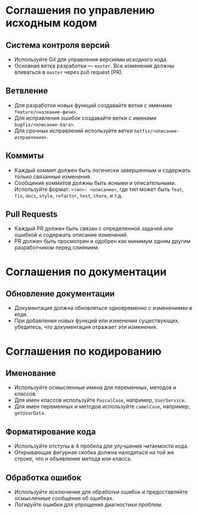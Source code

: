 ﻿# Соглашения по управлению исходным кодом

## Система контроля версий

- Используйте Git для управления версиями исходного кода.
- Основная ветка разработки — `master`. Все изменения должны вливаться в `master` через pull request (PR).

## Ветвление

- Для разработки новых функций создавайте ветки с именами `feature/<название-фичи>`.
- Для исправления ошибок создавайте ветки с именами `bugfix/<описание-бага>`.
- Для срочных исправлений используйте ветки `hotfix/<описание-исправления>`.

## Коммиты

- Каждый коммит должен быть логически завершенным и содержать только связанные изменения.
- Сообщения коммитов должны быть ясными и описательными. Используйте формат: `<тип>: <описание>`, где тип может быть `feat`, `fix`, `docs`, `style`, `refactor`, `test`, `chore`, и т.д.

## Pull Requests

- Каждый PR должен быть связан с определенной задачей или ошибкой и содержать описание изменений.
- PR должен быть просмотрен и одобрен как минимум одним другим разработчиком перед слиянием.

# Соглашения по документации

## Обновление документации

- Документация должна обновляться одновременно с изменениями в коде.
- При добавлении новых функций или изменении существующих, убедитесь, что документация отражает эти изменения.

# Соглашения по кодированию

## Именование

- Используйте осмысленные имена для переменных, методов и классов.
- Для имен классов используйте `PascalCase`, например, `UserService`.
- Для имен переменных и методов используйте `camelCase`, например, `getUserData`.

## Форматирование кода

- Используйте отступы в 4 пробела для улучшения читаемости кода.
- Открывающая фигурная скобка должна находиться на той же строке, что и объявление метода или класса.

## Обработка ошибок

- Используйте исключения для обработки ошибок и предоставляйте осмысленные сообщения об ошибках.
- Логируйте ошибки для упрощения диагностики проблем.
